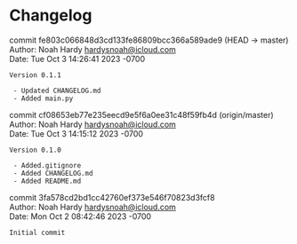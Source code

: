 # Changelog

commit fe803c066848d3cd133fe86809bcc366a589ade9 (HEAD -> master)<br>
Author: Noah Hardy <hardysnoah@icloud.com><br>
Date:   Tue Oct 3 14:26:41 2023 -0700

    Version 0.1.1
    
     - Updated CHANGELOG.md
     - Added main.py

commit cf08653eb77e235eecd9e5f6a0ee31c48f59fb4d (origin/master)<br>
Author: Noah Hardy <hardysnoah@icloud.com><br>
Date:   Tue Oct 3 14:15:12 2023 -0700

    Version 0.1.0
    
     - Added.gitignore
     - Added CHANGELOG.md
     - Added README.md

commit 3fa578cd2bd1cc42760ef373e546f70823d3fcf8<br>
Author: Noah Hardy <hardysnoah@icloud.com><br>
Date:   Mon Oct 2 08:42:46 2023 -0700

    Initial commit
